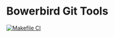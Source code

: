 # Bowerbird Git Tools

[![Makefile CI](https://github.com/ic-designer/make-bowerbird-bash-build/actions/workflows/makefile.yml/badge.svg)](https://github.com/ic-designer/make-bowerbird-bash-build/actions/workflows/makefile.yml)
